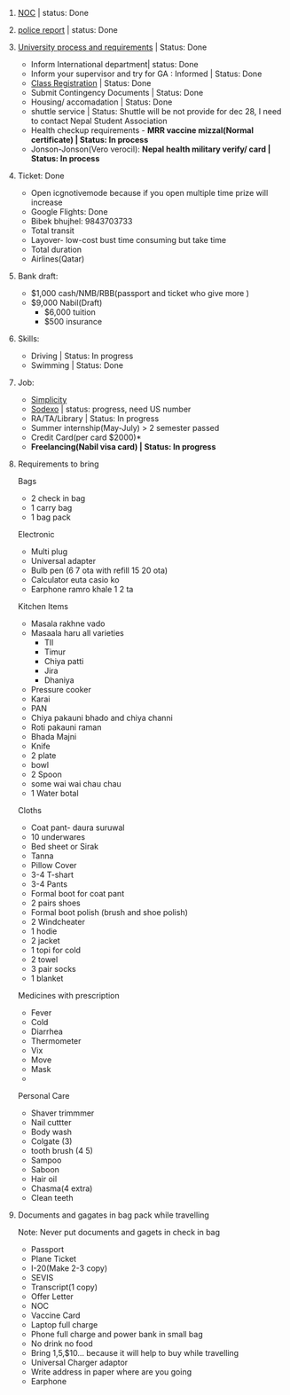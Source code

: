 1. [NOC](https://noc.moest.gov.np/profile) | status: Done
2. [police report](https://opcr.nepalpolice.gov.np/#/login) | status: Done
3. [University process and requirements](https://www.usd.edu/Admissions-and-Aid/International-Admissions/International-Graduate-Student-Checklist) | Status: Done
    * Inform International department| status: Done
    * Inform your supervisor and try for GA : Informed  | Status: Done
    * [Class Registration](https://my.usd.edu/uPortal/f/welcome/normal/render.uP) | Status: Done
    * Submit Contingency Documents | Status: Done
    * Housing/ accomadation | Status: Done
    * shuttle service | Status: Shuttle will be not provide for dec 28, I need to contact Nepal Student Association
    * Health checkup requirements - **MRR vaccine mizzal(Normal certificate) | Status: In process**
    * Jonson-Jonson(Vero verocil): **Nepal health military verify/ card | Status: In process**
4. Ticket: Done
    * Open icgnotivemode because if you open multiple time prize will increase
    * Google Flights: Done
    * Bibek bhujhel: 9843703733
    * Total transit
    * Layover- low-cost bust time consuming but take time
    * Total duration
    * Airlines(Qatar)
5. Bank draft: 
    * $1,000 cash/NMB/RBB(passport and ticket who give more )
    * $9,000 Nabil(Draft)
       * $6,000 tuition
       * $500 insurance
6. Skills:
    * Driving | Status: In progress
    * Swimming | Status: Done
 
   
6. Job:
    * [Simplicity](https://www.symplicity.com/?fbclid=IwAR2kD8iglqa3rhMBSsuIsW0gb6DzPBofka8D8nXGNNqnPOOhGmUhWtXXEIM)
    * [Sodexo](https://login.icims.com/u/login/identifier?state=hqFo2SA2bWJhNDRhUHlJTXNxRTEybG4yUklsZlhWZ1Z6OFBHNqFur3VuaXZlcnNhbC1sb2dpbqN0aWTZIDctc1ZVaEZ4MzRsQmUtTkg0bW1oTFVsbG9NWHFwdlByo2NpZNkgS0pBOTVEeEhPUE5PNTZVYU5SZFJZNTdwem42Q01IY22lb3JnaWS0b3JnX3lwSERZQVdBU01vR200b0enb3JnbmFtZaZzb2RleG8) | status: progress, need US number
    * RA/TA/Library | Status: In progress
    * Summer internship(May-July) > 2 semester passed
    * Credit Card(per card $2000)*
    * **Freelancing(Nabil visa card) | Status: In progress**
7. Requirements to bring
   
   Bags
   
    * 2 check in bag
    * 1 carry bag
    * 1 bag pack
    
   Electronic 
   
    * Multi plug 
    * Universal adapter 
    * Bulb pen (6 7 ota with refill 15 20 ota)
    * Calculator euta casio ko
    * Earphone ramro khale 1 2 ta
    
    Kitchen Items
    
    * Masala rakhne vado
    * Masaala haru all varieties 
        * TIl
        * Timur
        * Chiya patti
        * Jira 
        * Dhaniya
    * Pressure cooker
    * Karai
    * PAN
    * Chiya pakauni bhado and chiya channi
    * Roti pakauni raman
    * Bhada Majni
    * Knife
    * 2 plate
    * bowl
    * 2 Spoon
    * some wai wai chau chau
    *  1 Water botal
    
    Cloths
    
    * Coat pant- daura suruwal
    * 10 underwares
    * Bed sheet or Sirak
    * Tanna
    * Pillow Cover
    * 3-4 T-shart
    * 3-4 Pants
    * Formal boot for coat pant
    * 2 pairs shoes
    * Formal boot polish (brush and  shoe polish)
    * 2 Windcheater 
    * 1 hodie
    * 2 jacket
    * 1 topi for cold
    * 2 towel
    * 3 pair socks
    * 1 blanket
    
   Medicines with prescription 
    * Fever
    * Cold
    * Diarrhea
    * Thermometer
    * Vix
    * Move
    * Mask
    * 
    
    Personal Care
    
    * Shaver trimmmer 
    * Nail cuttter
    * Body wash
    * Colgate (3)
    * tooth brush (4 5)
    * Sampoo
    * Saboon
    * Hair oil
    * Chasma(4 extra)
    * Clean teeth
    
8. Documents and gagates in bag pack while travelling 

    Note: Never put documents and gagets in check in bag

    * Passport
    * Plane Ticket
    * I-20(Make 2-3 copy)
    * SEVIS 
    * Transcript(1 copy)
    * Offer Letter
    * NOC
    * Vaccine Card
    * Laptop full charge
    * Phone full charge and power bank in small bag
    * No drink no food
    * Bring $1,$5,$10... because it will help to buy while travelling
    * Universal Charger adaptor
    * Write address in paper where are you going
    * Earphone

